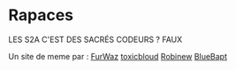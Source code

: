 # Rapaces
LES S2A C'EST DES SACRÉS CODEURS ? FAUX

Un site de meme par : 
[FurWaz](https://github.com/FurWaz)
[toxicbloud](https://github.com/toxicbloud)
[Robinew](https://github.com/RobinewYT )
[BlueBapt](https://github.com/BlueBapt )
